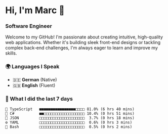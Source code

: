 # Hi, I'm Marc 👋 
### Software Engineer

Welcome to my GitHub! I'm passionate about creating intuitive, high-quality web applications. Whether it's building sleek front-end designs or tackling complex back-end challenges, I'm always eager to learn and improve my skills.  

### 🌍 Languages I Speak  
- 🇩🇪 **German** (Native)  
- 🇬🇧 **English** (Fluent)

### 🤯 What I did the last 7 days

```
🔷 TypeScript   ■■■■■■■■■■■■■■■■□□□□ 81.0% (6 hrs 40 mins)
🔷 C#           ■■□□□□□□□□□□□□□□□□□□ 10.4% (0 hrs 51 mins)
📄 JSON         □□□□□□□□□□□□□□□□□□□□  3.7% (0 hrs 18 mins)
⚙️ YAML         □□□□□□□□□□□□□□□□□□□□  0.6% (0 hrs 3 mins)
📄 Bash         □□□□□□□□□□□□□□□□□□□□  0.5% (0 hrs 2 mins)
```